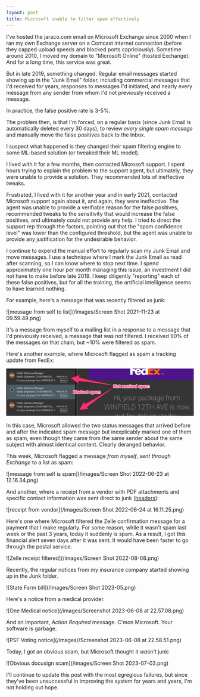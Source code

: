 ```yaml
---
layout: post
title: Microsoft unable to filter spam effectively
---
```


I've hosted the jaraco.com email on Microsoft Exchange since 2000 when I ran my own Exchange server on a Comcast internet connection (before they capped upload speeds and blocked ports capriciously). Sometime around 2010, I moved my domain to "Microsoft Online" (hosted Exchange). And for a long time, this service was great.

But in late 2019, something changed. Regular email messages started showing up in the "Junk Email" folder, including commercial messages that I'd received for years, responses to messages I'd initiated, and nearly every message from any sender from whom I'd not previously received a message.

In practice, the false positive rate is 3-5%.

The problem then, is that I'm forced, on a regular basis (since Junk Email is automatically deleted every 30 days), to review _every single spam message_ and manually move the false positives back to the Inbox.

I suspect what happened is they changed their spam filtering engine to some ML-based solution (or tweaked their ML model).

I lived with it for a few months, then contacted Microsoft support. I spent hours trying to explain the problem to the support agent, but ultimately, they were unable to provide a solution. They recommended lots of ineffective tweaks.

Frustrated, I lived with it for another year and in early 2021, contacted Microsoft support again about it, and again, they were ineffective. The agent was unable to provide a verifiable reason for the false positives, recommended tweaks to the sensitivity that would increase the false positives, and ultimately could not provide any help. I tried to direct the support rep through the factors, pointing out that the "spam confidence level" was lower than the configured threshold, but the agent was unable to provide any justification for the undesirable behavior.

I continue to expend the manual effort to regularly scan my Junk Email and move messages. I use a technique where I mark the Junk Email as read after scanning, so I can know where to stop next time. I spend approximately one hour per month managing this issue, an investment I did not have to make before late 2019. I keep diligently "reporting" each of these false positives, but for all the training, the artificial intelligence seems to have learned nothing.

For example, here's a message that was recently filtered as junk:

![message from self to list](/images/Screen Shot 2021-11-23 at 09.59.49.png)

It's a message from myself to a mailing list in a response to a message that I'd previously received, a message that was not filtered. I received 90% of the messages on that chain, but \~10% were filtered as spam.

Here's another example, where Microsoft flagged as spam a tracking update from FedEx:

![tracking update from FedEx](/images/bad-spam-filter-2022-05.png)

In this case, Microsoft allowed the two status messages that arrived before and after the indicated spam message but inexplicably marked one of them as spam, even though they came from the same sender about the same subject with almost identical content. Clearly deranged behavior.

This week, Microsoft flagged a message _from myself_, _sent through Exchange_ to a list as spam:

![message from self is spam](/images/Screen Shot 2022-06-23 at 12.16.34.png)

And another, where a receipt from a vendor with PDF attachments and specific contact information was sent direct to junk ([headers](https://gist.github.com/3e11f79d99b99b8e6154db039a3f89ac)):

![receipt from vendor](/images/Screen Shot 2022-06-24 at 16.11.25.png)

Here's one where Microsoft filtered the Zelle confirmation message for a payment that I make regularly. For some reason, while it wasn't spam last week or the past 3 years, today it suddenly is spam. As a result, I got this financial alert seven days after it was sent. It would have been faster to go through the postal service.

![Zelle receipt filtered](/images/Screen Shot 2022-08-08.png)

Recently, the regular notices from my insurance company started showing up in the Junk folder.

![State Farm bill](/images/Screen Shot 2023-05.png)

Here's a notice from a medical provider.

![One Medical notice](/images/Screenshot 2023-06-08 at 22.57.08.png)

And an important, _Action Required_ message. C'mon Microsoft. Your software is garbage.

![PSF Voting notice](/images//Screenshot 2023-06-08 at 22.58.51.png)

Today, I got an obvious scam, but Microsoft thought it _wasn't_ junk:

![Obvious docusign scam](/images/Screen Shot 2023-07-03.png)

I'll continue to update this post with the most egregious failures, but since they've been unsuccessful in improving the system for years and years, I'm not holding out hope.
